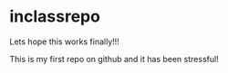 # inclassrepo
Lets hope this works finally!!!

This is my first repo on github and it has been stressful!
